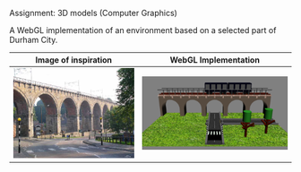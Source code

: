 Assignment: 3D models (Computer Graphics)

A WebGL implementation of an environment based on a selected part of Durham City.

Image of inspiration | WebGL Implementation
:-------------:|:-------------:
![Input image](./images/viaduct.jpg)  |  ![Output image](./images/demo.png)
